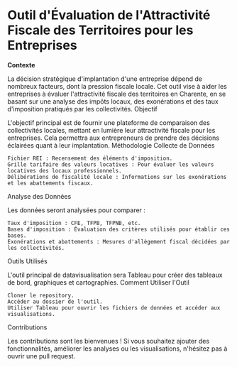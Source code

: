# Outil d'Évaluation de l'Attractivité Fiscale des Territoires pour les Entreprises

**Contexte**

La décision stratégique d'implantation d'une entreprise dépend de nombreux facteurs, dont la pression fiscale locale. Cet outil vise à aider les entreprises à évaluer l'attractivité fiscale des territoires en Charente, en se basant sur une analyse des impôts locaux, des exonérations et des taux d'imposition pratiqués par les collectivités.
Objectif

L'objectif principal est de fournir une plateforme de comparaison des collectivités locales, mettant en lumière leur attractivité fiscale pour les entreprises. Cela permettra aux entrepreneurs de prendre des décisions éclairées quant à leur implantation.
Méthodologie
Collecte de Données

    Fichier REI : Recensement des éléments d'imposition.
    Grille tarifaire des valeurs locatives : Pour évaluer les valeurs locatives des locaux professionnels.
    Délibérations de fiscalité locale : Informations sur les exonérations et les abattements fiscaux.

Analyse des Données

Les données seront analysées pour comparer :

    Taux d'imposition : CFE, TFPB, TFPNB, etc.
    Bases d'imposition : Évaluation des critères utilisés pour établir ces bases.
    Exonérations et abattements : Mesures d'allègement fiscal décidées par les collectivités.

Outils Utilisés

L'outil principal de datavisualisation sera Tableau pour créer des tableaux de bord, graphiques et cartographies.
Comment Utiliser l'Outil

    Cloner le repository.
    Accéder au dossier de l'outil.
    Utiliser Tableau pour ouvrir les fichiers de données et accéder aux visualisations.

Contributions

Les contributions sont les bienvenues ! Si vous souhaitez ajouter des fonctionnalités, améliorer les analyses ou les visualisations, n'hésitez pas à ouvrir une pull request.
